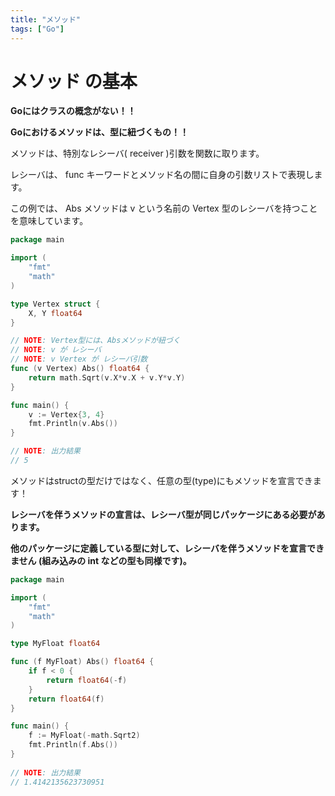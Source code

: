 ```yaml
---
title: "メソッド"
tags: ["Go"]
---
```

# メソッド の基本
**Goにはクラスの概念がない！！**

**Goにおけるメソッドは、型に紐づくもの！！**

メソッドは、特別なレシーバ( receiver )引数を関数に取ります。


レシーバは、 func キーワードとメソッド名の間に自身の引数リストで表現します。

この例では、 Abs メソッドは v という名前の Vertex 型のレシーバを持つことを意味しています。

```go
package main

import (
	"fmt"
	"math"
)

type Vertex struct {
	X, Y float64
}

// NOTE: Vertex型には、Absメソッドが紐づく
// NOTE: v が レシーバ
// NOTE: v Vertex が レシーバ引数
func (v Vertex) Abs() float64 {
	return math.Sqrt(v.X*v.X + v.Y*v.Y)
}

func main() {
	v := Vertex{3, 4}
	fmt.Println(v.Abs())
}

// NOTE: 出力結果
// 5
```

メソッドはstructの型だけではなく、任意の型(type)にもメソッドを宣言できます！

**レシーバを伴うメソッドの宣言は、レシーバ型が同じパッケージにある必要があります。**

**他のパッケージに定義している型に対して、レシーバを伴うメソッドを宣言できません (組み込みの int などの型も同様です)。**

```go
package main

import (
	"fmt"
	"math"
)

type MyFloat float64

func (f MyFloat) Abs() float64 {
	if f < 0 {
		return float64(-f)
	}
	return float64(f)
}

func main() {
	f := MyFloat(-math.Sqrt2)
	fmt.Println(f.Abs())
}
​
// NOTE: 出力結果
// 1.4142135623730951
```
